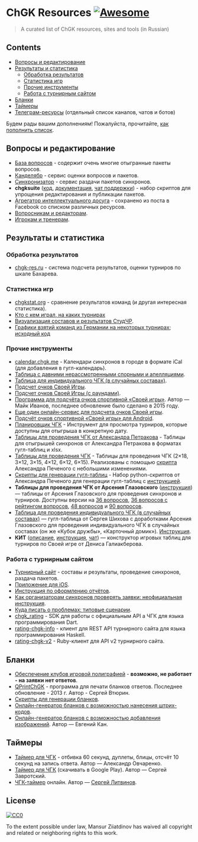 # ChGK Resources [![Awesome](https://awesome.re/badge.svg)](https://awesome.re)

> A curated list of ChGK resources, sites and tools (in Russian)


## Contents

- [Вопросы и редактирование](#вопросы-и-редактирование)
- [Результаты и статистика](#результаты-и-статистика)
  - [Обработка результатов](#обработка-результатов)
  - [Статистика игр](#статистика-игр)
  - [Прочие инструменты](#прочие-инструменты)
  - [Работа с турнирным сайтом](#работа-с-турнирным-сайтом)
- [Бланки](#бланки)
- [Таймеры](#таймеры)
- [Телеграм-ресурсы](tg-resources.md) (отдельный список каналов, чатов и ботов)

Будем рады вашим дополнениям! Пожалуйста, прочитайте, [как пополнить список](contributing.md).

## Вопросы и редактирование

- [База вопросов](http://db.chgk.info) - содержит очень многие отыгранные пакеты вопросов.
- [Канделябр](http://kand.info) - сервис оценки вопросов и пакетов.
- [Синхронизатор](http://sync.chgk.info) - сервис раздачи пакетов синхронов.
- **chgksuite** ([код](https://gitlab.com/peczony/chgksuite), [документация](https://peczony.gitlab.io/chgksuite/), [чат поддержки](https://t.me/chgksuite)) - набор скриптов для упрощения редактирования и публикации пакетов.
- [Агрегатор интеллектуального досуга](questions.md) - сохранено из поста в
  Facebook со списком различных ресурсов.
- [Вопросникам и редакторам](for-editors.md).
- [Игрокам и тренерам](for-training.md).

## Результаты и статистика

### Обработка результатов
- [chgk-res.ru](http://chgk-res.ru/) - система подсчета результатов, оценки турниров по шкале Бахарева.

### Статистика игр
- [chgkstat.org](http://chgkstat.org) - сравнение результатов команд (и другая интересная статистика).
- [Кто с кем играл, на каких турнирах](https://buff.pecheny.me/)
- [Визуализация составов и результатов СтудЧР](https://astrofyz.github.io/studchr_flow/).
- [Графики взятий команд из Германии на некоторых турнирах](https://dmitry-weirdo.github.io/chgk-graphs/); [исходный код](https://github.com/dmitry-weirdo/chgk-graphs)

### Прочие инструменты
- [calendar.chgk.me](https://calendar.chgk.me/) - Календари синхронов в городе в формате iCal (для добавления в гугл-календарь).
- [Таблица с давними нерассмотренными спорными и апелляциями](https://www.erubik.xyz/chgk/gaps.php).
- [Таблица для индивидуального ЧГК (в случайных составах)](http://dinabank.chgk.info/cardhouse_v3.rar).
- [Подсчет очков Своей Игры](https://ph1l74.github.io/si/).
- [Подсчет очков Своей Игры (с раундами)](https://ph1l74.github.io/si-old/).
- [Программа для подсчёта очков спортивной «Своей игры»](https://sourceforge.net/projects/sihelper/). Автор — Майк Иванов, последнее обновление было сделано в 2015 году.
- [Еще один онлайн-сервис для подсчета очков Своей игры](https://megakoko.github.io/).
- [Подсчёт очков спортивной «Своей игры» для Android](https://play.google.com/store/apps/details?id=com.atanana.sicounter).
- [Планировщик ЧГК](https://quiza.stalnuhhin.ee/chgkplan) - Инструмент для просмотра турниров, которые доступны для отыгрыша в конкретную дату.
- [Таблицы для проведения ЧГК от Александра Петракова](https://drive.google.com/drive/folders/1SrjwW0G4iB7WbubFuwzMzcOVZ19jLAoz) - Таблицы для отыгрышей синхронов от Александра Петракова в форматах гугл-таблиц и xlsx.
- [Таблицы для проведения ЧГК](https://drive.google.com/drive/u/0/folders/1A9onOQNn5w9Nvqih9ytiP93g9GZHvnbj) - Таблицы для проведения ЧГК (2×18, 3×12, 3×15, 4×12, 6×12, 6×15). Реализованы с помощью [скрипта](https://gitlab.com/peczony/google_sheet_writer) Александра Печеного с небольшими изменениями.
- [Скрипты для генерации гугл-таблиц](https://gitlab.com/peczony/google_sheet_writer) - Набор python-скриптов от Александра Печеного для генерации гугл-таблиц с [инструкцией](https://youtu.be/3J60QTNIm04).
- **Таблицы для проведения ЧГК от Арсения Глазовского** ([инструкция](https://docs.google.com/document/d/1nsERzE8sDHOFvJUlnHmoXa9R-0myhEkm43hNtuwXz1Q)) — таблицы от Арсения Глазовского для проведения синхронов и турниров. Доступны версии на [36 вопросов](https://docs.google.com/spreadsheets/d/1Lidm9vsvxszPRsPWhUwGcJBv3oEyaPSWNp4NSqP_m18), [36 вопросов с рейтингом вопросов](https://docs.google.com/spreadsheets/d/1h7Z-rww_HrgdrsOC1d7TeAhynyZmz9ybKxPLiROWOIQ), [48 вопросов](https://docs.google.com/spreadsheets/d/1_cqGtEmVZaQMcXTU3kolJxd6TFQoYWKzI1-_jGLEi6o) и [90 вопросов](https://docs.google.com/spreadsheets/d/1l9UKQzFs4kKpXRusLB-lr-_kLZzUlsvYecNKcj3ebNs).
- [Таблица для проведения индивидуального ЧГК (в случайных составах)](https://docs.google.com/spreadsheets/d/1P1l4ihxDj1krud8AOCvWbrR7wp-Nm8KZGfK0tZ6Vu3Y) — гугл-таблица от Сергея Шихова с доработками Арсения Глазовского для проведения индивидуального ЧГК в случайных составах (он же «Кубок дружбы», «Карточный домик»). [Инструкция](https://docs.google.com/document/d/1T3qqNqGWvydIFHJ4URGJGOYSgTDz5RLMOg2pxJPl9Ps/edit?tab=t.0#heading=h.21oa7r7gy94).
- **КИТ** ([описание](https://t.me/Anonsy_Svoyaka/167), [инструкция](https://docs.google.com/document/d/1gYYg4yQh9v9JN0duaVVJxnpe-fgkwjAfmhReIQnS2FM/edit?usp=sharing), [чат](https://t.me/+z75RRL5K5JVjOWU6)) — конструктор игровых таблиц для турниров по Своей игре от Дениса Галиакберова.

### Работа с турнирным сайтом
- [Турнирный сайт](https://rating.chgk.info) - составы и результаты, проведение синхронов, раздача пакетов.
- [Приложение для iOS](https://apps.apple.com/us/app/%D1%80%D0%B5%D0%B9%D1%82%D0%B8%D0%BD%D0%B3-%D1%87%D0%B3%D0%BA/id1473491668?l=ru&ls=1).
- [Инструкция по оформлению отчётов](https://docs.google.com/document/d/14LoFPkbq4JeksrYrpa87-bkDVDUUS3hsl0MvQ2mnGgY/edit).
- [Как организаторам синхронов проверять заявки: неофициальная инструкция](https://ru-chgk.livejournal.com/2877606.html).
- [Куда писать о проблемах: типовые сценарии](rating-chgk-info-problems-asking-for-help.md).
- [chgk_rating](https://pub.dev/packages/chgk_rating) - SDK для работы с официальным API 
а ЧГК для языка программирования Dart.
- [rating-chgk-info](https://hackage.haskell.org/package/rating-chgk-info) - клиент для REST API турнирного сайта для языка программирования Haskell.
- [rating-chgk-v2](https://github.com/bodrovis/rating-chgk-v2) - Ruby-клиент для API v2 турнирного сайта.

## Бланки

- [Обеспечение клубов игровой полиграфией](http://www.chgk-blanki.ru) - **возможно, не работает - на заявки нет ответов**.
- [QPrintChGK](https://sites.google.com/site/vturinsa/программы/qprintchgk-бланки-ответов-для-спортивного-чтогдекогда) - программа для печати бланков ответов. Последнее обновление - 2013 г. Автор - Сергей Втюрин.
- [Скрипты для генерации бланков](https://gitlab.com/peczony/blanks_gen).
- [Онлайн-генератор бланков с возможностью нанесения штрих-кодов](http://old.chgk-res.ru/blanks_generator).
- [Онлайн-генератор бланков с возможностью добавления изображений](https://blank.shchr.ru/). Автор — Евгений Кан.

## Таймеры

- [Таймер для ЧГК](https://play.google.com/store/apps/details?id=net.rationalstargazer.chtogdekogdatimer) - отбивка 60 секунд, дуплеты, блицы, отсчёт 10 секунд на запись ответа. Автор — Александр Овчаренко.
- [Таймер для ЧГК](https://play.google.com/store/apps/details?id=biz.artega.timer.chgk) (скачивать в Google Play). Автор — Сергей Завротский.
- [ЧГК-таймер](https://chgk-timer.ru/) онлайн. Автор — [Сергей Литвинов](https://litvinovs.net/).

## License

[![CC0](https://mirrors.creativecommons.org/presskit/buttons/88x31/svg/cc-zero.svg)](https://creativecommons.org/publicdomain/zero/1.0)

To the extent possible under law, Mansur Ziiatdinov has waived all copyright and
related or neighboring rights to this work.
